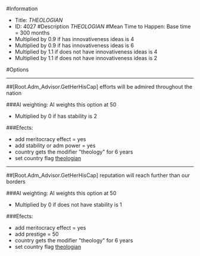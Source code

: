 #Information
 - Title: $THEOLOGIAN$
 - ID: 4027
#Description
$THEOLOGIAN$
#Mean Time to Happen:
Base time = 300 months
 - Multiplied by 0.9 if has innovativeness ideas is 4
 - Multiplied by 0.9 if has innovativeness ideas is 6
 - Multiplied by 1.1 if does not have innovativeness ideas is 4
 - Multiplied by 1.1 if does not have innovativeness ideas is 2

#Options

___
##[Root.Adm_Advisor.GetHerHisCap] efforts will be admired throughout the nation

###AI weighting:
AI weights this option at 50
 - Multiplied by 0 if has stability is 2


###Efects:<ul><li>add meritocracy effect = yes</li><li>add stability or adm power = yes</li><li>country gets the modifier "theology" for 6 years</li><li>set country flag [theologian](../flags/theologian.md)</li></ul>

___
##[Root.Adm_Advisor.GetHerHisCap] reputation will reach further than our borders

###AI weighting:
AI weights this option at 50
 - Multiplied by 0 if does not have stability is 1


###Efects:<ul><li>add meritocracy effect = yes</li><li>add prestige = 50</li><li>country gets the modifier "theology" for 6 years</li><li>set country flag [theologian](../flags/theologian.md)</li></ul>
